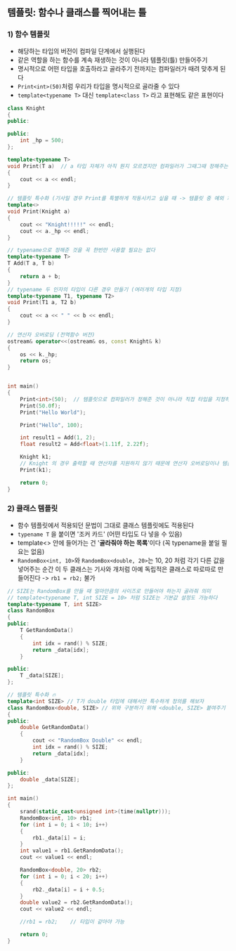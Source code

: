 ## 템플릿: 함수나 클래스를 찍어내는 틀

### 1) 함수 템플릿
- 해당하는 타입의 버전이 컴파일 단계에서 실행된다
- 같은 역할을 하는 함수를 계속 재생하는 것이 아니라 템플릿(틀) 만들어주기
- 명시적으로 어떤 타입을 호출하라고 골라주기 전까지는 컴파일러가 때려 맞추게 된다
- `Print<int>(50)`처럼 우리가 타입을 명시적으로 골라줄 수 있다
- `template<typename T>` 대신 `template<class T>` 라고 표현해도 같은 표현이다
```cpp
class Knight
{
public:

public:
    int _hp = 500;
};

template<typename T>
void Print(T a)  // a 타입 자체가 아직 뭔지 모르겠지만 컴파일러가 그때그때 정해주는 조커카드
{
    cout << a << endl;
}

// 템플릿 특수화 (기사일 경우 Print를 특별하게 작동시키고 싶을 때 -> 템플릿 중 예외 처리) 🔥
template<>
void Print(Knight a)
{
    cout << "Knight!!!!!" << endl;
    cout << a._hp << endl;
}

// typename으로 정해준 것을 꼭 한번만 사용할 필요는 없다
template<typename T>
T Add(T a, T b)
{
    return a + b;
}
// typename 두 인자의 타입이 다른 경우 만들기 (여러개의 타입 지정)
template<typename T1, typename T2>  
void Print(T1 a, T2 b) 
{
    cout << a << " " << b << endl;
}

// 연산자 오버로딩 (전역함수 버전)
ostream& operator<<(ostream& os, const Knight& k)
{
    os << k._hp;
    return os;
}


int main()
{
    Print<int>(50);  // 템플릿으로 컴파일러가 정해준 것이 아니라 직접 타입을 지정하고 싶을때
    Print(50.0f);
    Print("Hello World");

    Print("Hello", 100);

    int result1 = Add(1, 2);
    float result2 = Add<float>(1.11f, 2.22f);

    Knight k1;
    // Knight 의 경우 출력할 때 연산자를 지원하지 않기 때문에 연산자 오버로딩이나 템플릿 특수화 없이 그냥 하면 에러
    Print(k1);  

    return 0;
}
```



### 2) 클래스 템플릿
- 함수 템플릿에서 적용되던 문법이 그대로 클래스 템플릿에도 적용된다
- `typename T` 을 붙이면 '조커 카드' (어떤 타입도 다 넣을 수 있음)
- template<> 안에 들어가는 건 '**골라줘야 하는 목록**'이다 (꼭 typename을 붙일 필요는 없음)
- `RandomBox<int, 10>`와 `RandomBox<double, 20>`는  10, 20 처럼 각기 다른 값을 넣어주는 순간 이 두 클래스는 기사와 개처럼 아예 독립적은 클래스로 따로따로 만들어진다 -> `rb1 = rb2;` 불가
```cpp
// SIZE는 RandomBox를 만들 때 얼마만큼의 사이즈로 만들어야 하는지 골라줘 의미
// template<typename T, int SIZE = 10> 처럼 SIZE는 기본값 설정도 가능하다
template<typename T, int SIZE>
class RandomBox
{
public:
    T GetRandomData()
    {
        int idx = rand() % SIZE;
        return _data[idx];
    }

public:
    T _data[SIZE];
};

// 템플릿 특수화 🔥
template<int SIZE> // T가 double 타입에 대해서만 특수하게 정의를 해보자
class RandomBox<double, SIZE> // 위와 구분하기 위해 <double, SIZE> 붙여주기
{
public:
    double GetRandomData()
    {
        cout << "RandomBox Double" << endl;
        int idx = rand() % SIZE;
        return _data[idx];
    }

public:
    double _data[SIZE];
};

int main()
{
    srand(static_cast<unsigned int>(time(nullptr)));
    RandomBox<int, 10> rb1;
    for (int i = 0; i < 10; i++)
    {
        rb1._data[i] = i;
    }
    int value1 = rb1.GetRandomData();
    cout << value1 << endl;

    RandomBox<double, 20> rb2;
    for (int i = 0; i < 20; i++)
    {
        rb2._data[i] = i + 0.5;
    }
    double value2 = rb2.GetRandomData();
    cout << value2 << endl;

    //rb1 = rb2;    // 타입이 같아야 가능

    return 0;
}
```
